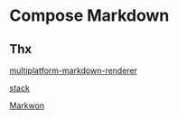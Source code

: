 # Compose Markdown

## Thx

[multiplatform-markdown-renderer](https://github.com/mikepenz/multiplatform-markdown-renderer)

[stack](https://github.com/tylerbwong/stack)

[Markwon](https://github.com/noties/Markwon)
